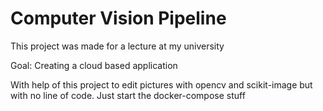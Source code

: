 # Computer Vision Pipeline 

This project was made for a lecture at my university


Goal: Creating a cloud based application

With help of this project to edit pictures with opencv and scikit-image but with no line of code.
Just start the docker-compose stuff 
